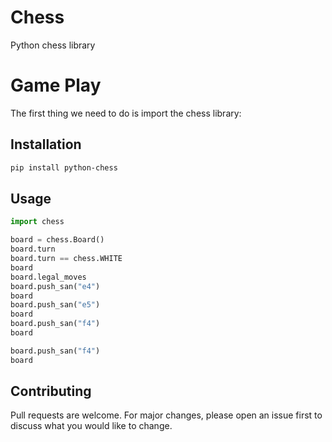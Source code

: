 # Chess
Python chess library
# Game Play

The first thing we need to do is import the chess library:

## Installation

```bash
pip install python-chess
```

## Usage

```python
import chess

board = chess.Board()
board.turn
board.turn == chess.WHITE
board
board.legal_moves
board.push_san("e4")
board
board.push_san("e5")
board
board.push_san("f4")
board

board.push_san("f4")
board
```

## Contributing
Pull requests are welcome. For major changes, please open an issue first to discuss what you would like to change.
